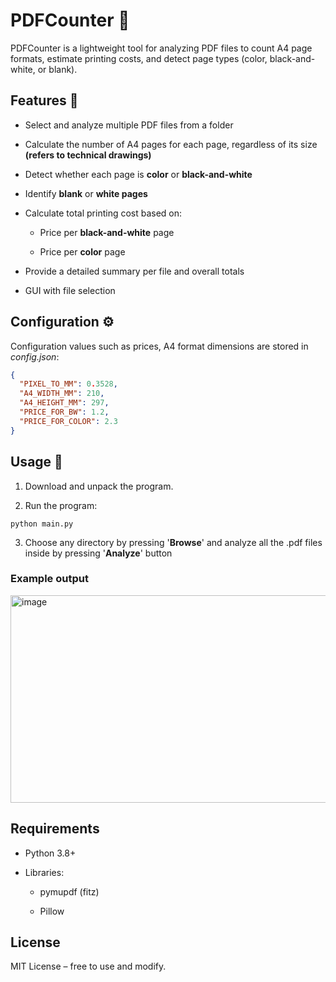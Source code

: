 # PDFCounter 📄

PDFCounter is a lightweight tool for analyzing PDF files to count A4 page formats, estimate printing costs, and detect page types (color, black-and-white, or blank).

## Features 📌
- Select and analyze multiple PDF files from a folder
  
- Calculate the number of A4 pages for each page, regardless of its size **(refers to technical drawings)**

- Detect whether each page is **color** or **black-and-white**

- Identify **blank** or **white pages**

- Calculate total printing cost based on:
  
  - Price per **black-and-white** page

  - Price per **color** page

- Provide a detailed summary per file and overall totals

- GUI with file selection

## Configuration ⚙️

Configuration values such as prices, A4 format dimensions are stored in *config.json*:

```json
{
  "PIXEL_TO_MM": 0.3528,
  "A4_WIDTH_MM": 210,
  "A4_HEIGHT_MM": 297,
  "PRICE_FOR_BW": 1.2,
  "PRICE_FOR_COLOR": 2.3
}
```

## Usage 🚀

1. Download and unpack the program.

2. Run the program:

```
python main.py
```
3. Choose any directory by pressing '**Browse**' and analyze all the .pdf files inside by pressing '**Analyze**' button

### Example output

<img width="1002" height="332" alt="image" src="https://github.com/user-attachments/assets/11a8599f-033e-4bfe-b5a0-62da6ad14345" />

## Requirements
- Python 3.8+

- Libraries:

  - pymupdf (fitz)

  - Pillow
 
## License

MIT License – free to use and modify.
